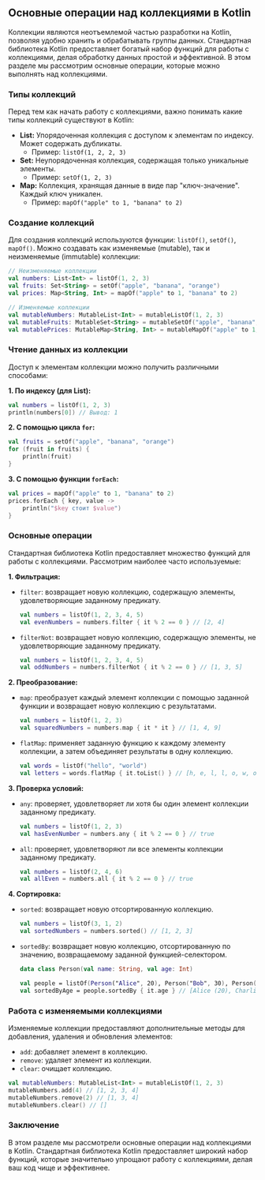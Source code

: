 ## Основные операции над коллекциями в Kotlin

Коллекции являются неотъемлемой частью разработки на Kotlin, позволяя удобно хранить и обрабатывать группы данных. Стандартная библиотека Kotlin предоставляет богатый набор функций для работы с коллекциями, делая обработку данных простой и эффективной. В этом разделе мы рассмотрим основные операции, которые можно выполнять над коллекциями.

### Типы коллекций

Перед тем как начать работу с коллекциями, важно понимать какие типы коллекций существуют в Kotlin:

* **List:** Упорядоченная коллекция с доступом к элементам по индексу. Может содержать дубликаты.
  * Пример: `listOf(1, 2, 2, 3)`
* **Set:** Неупорядоченная коллекция, содержащая только уникальные элементы. 
  * Пример: `setOf(1, 2, 3)`
* **Map:** Коллекция, хранящая данные в виде пар "ключ-значение".  Каждый ключ уникален.
  * Пример: `mapOf("apple" to 1, "banana" to 2)`

### Создание коллекций

Для создания коллекций используются функции: `listOf()`, `setOf()`, `mapOf()`. Можно создавать как изменяемые (mutable), так и неизменяемые (immutable) коллекции:

```kotlin
// Неизменяемые коллекции
val numbers: List<Int> = listOf(1, 2, 3) 
val fruits: Set<String> = setOf("apple", "banana", "orange")
val prices: Map<String, Int> = mapOf("apple" to 1, "banana" to 2)

// Изменяемые коллекции
val mutableNumbers: MutableList<Int> = mutableListOf(1, 2, 3)
val mutableFruits: MutableSet<String> = mutableSetOf("apple", "banana", "orange")
val mutablePrices: MutableMap<String, Int> = mutableMapOf("apple" to 1, "banana" to 2)
```

### Чтение данных из коллекции

Доступ к элементам коллекции можно получить различными способами:

**1. По индексу (для List):**

```kotlin
val numbers = listOf(1, 2, 3)
println(numbers[0]) // Вывод: 1
```

**2. С помощью цикла `for`:**

```kotlin
val fruits = setOf("apple", "banana", "orange")
for (fruit in fruits) {
    println(fruit)
}
```

**3. С помощью функции `forEach`:**

```kotlin
val prices = mapOf("apple" to 1, "banana" to 2)
prices.forEach { key, value ->
    println("$key стоит $value")
}
```

### Основные операции

Стандартная библиотека Kotlin предоставляет множество функций для работы с коллекциями. Рассмотрим наиболее часто используемые:

**1. Фильтрация:**

* `filter`: возвращает новую коллекцию, содержащую элементы, удовлетворяющие заданному предикату.

    ```kotlin
    val numbers = listOf(1, 2, 3, 4, 5)
    val evenNumbers = numbers.filter { it % 2 == 0 } // [2, 4]
    ```

* `filterNot`: возвращает новую коллекцию, содержащую элементы, не удовлетворяющие заданному предикату.

    ```kotlin
    val numbers = listOf(1, 2, 3, 4, 5)
    val oddNumbers = numbers.filterNot { it % 2 == 0 } // [1, 3, 5]
    ```

**2. Преобразование:**

* `map`: преобразует каждый элемент коллекции с помощью заданной функции и возвращает новую коллекцию с результатами.

    ```kotlin
    val numbers = listOf(1, 2, 3)
    val squaredNumbers = numbers.map { it * it } // [1, 4, 9]
    ```

* `flatMap`: применяет заданную функцию к каждому элементу коллекции, а затем объединяет результаты в одну коллекцию.

    ```kotlin
    val words = listOf("hello", "world")
    val letters = words.flatMap { it.toList() } // [h, e, l, l, o, w, o, r, l, d]
    ```

**3. Проверка условий:**

* `any`: проверяет, удовлетворяет ли хотя бы один элемент коллекции заданному предикату.

    ```kotlin
    val numbers = listOf(1, 2, 3)
    val hasEvenNumber = numbers.any { it % 2 == 0 } // true
    ```

* `all`: проверяет, удовлетворяют ли все элементы коллекции заданному предикату.

    ```kotlin
    val numbers = listOf(2, 4, 6)
    val allEven = numbers.all { it % 2 == 0 } // true
    ```

**4. Сортировка:**

* `sorted`: возвращает новую отсортированную коллекцию.

    ```kotlin
    val numbers = listOf(3, 1, 2)
    val sortedNumbers = numbers.sorted() // [1, 2, 3]
    ```

* `sortedBy`: возвращает новую коллекцию, отсортированную по значению, возвращаемому заданной функцией-селектором.

    ```kotlin
    data class Person(val name: String, val age: Int)

    val people = listOf(Person("Alice", 20), Person("Bob", 30), Person("Charlie", 25))
    val sortedByAge = people.sortedBy { it.age } // [Alice (20), Charlie (25), Bob (30)]
    ```

### Работа с изменяемыми коллекциями

Изменяемые коллекции предоставляют дополнительные методы для добавления, удаления и обновления элементов:

* `add`: добавляет элемент в коллекцию.
* `remove`: удаляет элемент из коллекции.
* `clear`: очищает коллекцию.

```kotlin
val mutableNumbers: MutableList<Int> = mutableListOf(1, 2, 3)
mutableNumbers.add(4) // [1, 2, 3, 4]
mutableNumbers.remove(2) // [1, 3, 4]
mutableNumbers.clear() // []
```

### Заключение

В этом разделе мы рассмотрели основные операции над коллекциями в Kotlin. Стандартная библиотека Kotlin предоставляет широкий набор функций, которые значительно упрощают работу с коллекциями, делая ваш код чище и эффективнее. 
